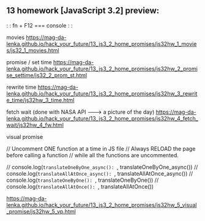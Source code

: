 ## 13 homework [JavaScript 3.2] preview:

: : fn + F12 === console : : 

movies 
https://mag-da-lenka.github.io/hack_your_future/13_js3_2_home_promises/js32hw_1_movies/js32_1_movies.html

promise / set time
https://mag-da-lenka.github.io/hack_your_future/13_js3_2_home_promises/js32hw_2_promise_settime/js32_2_prom_st.html

rewrite time
https://mag-da-lenka.github.io/hack_your_future/13_js3_2_home_promises/js32hw_3_rewrite_time/js32hw_3_time.html

fetch wait (done with NASA API ---> a picture of the day)
https://mag-da-lenka.github.io/hack_your_future/13_js3_2_home_promises/js32hw_4_fetch_wait/js32hw_4_fw.html



visual promise

// Uncomment ONE function at a time in JS file 
// Always RELOAD the page before calling a function 
// while all the functions are uncommented.

// console.log(`translateOneByOne_async(): `, translateOneByOne_async())
// console.log(`translateAllAtOnce_async(): `, translateAllAtOnce_async())
// console.log(`translateOneByOne(): `, translateOneByOne())
// console.log(`translateAllAtOnce(): `, translateAllAtOnce())

https://mag-da-lenka.github.io/hack_your_future/13_js3_2_home_promises/js32hw_5_visual_promise/js32hw_5_vp.html
